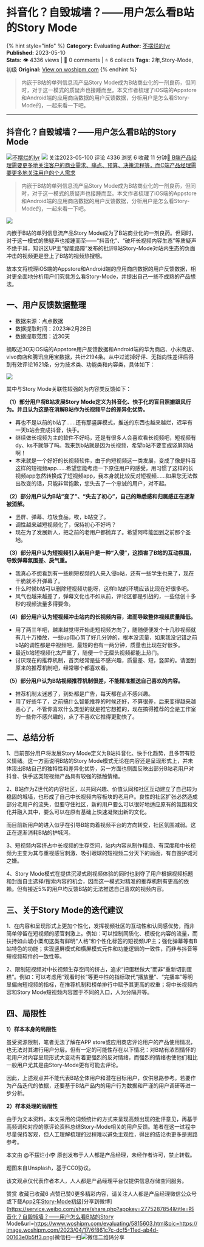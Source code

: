 # 抖音化？自毁城墙？——用户怎么看B站的Story Mode
{% hint style="info" %}
**Category:** Evaluating
**Author:** [不摆烂的lyr](https://www.woshipm.com/u/1490343)
**Published:** 2023-05-10  
**Stats:** 👁️ 4336 views | 💬 0 comments | ⭐ 6 collects
**Tags:** 2年,Story-Mode,初级
**Original:** [View on woshipm.com](https://www.woshipm.com/evaluating/5815603.html)
{% endhint %}
> 内嵌于B站的单列信息流产品Story Mode成为B站商业化的一剂良药，但同时，对于这一模式的质疑声也接踵而至。本文作者梳理了iOS端的Appstore和Android端的应用商店数据的用户反馈数据，分析用户是怎么看Story-Mode的，一起来看一下吧。

---

## 抖音化？自毁城墙？——用户怎么看B站的Story Mode

[![](https://static.woshipm.com/view/woshipm_api_def_20230420103446_8910.jpg?imageView2/1/w/72/h/72/q/100)](https://www.woshipm.com/u/1490343)[不摆烂的lyr](https://www.woshipm.com/u/1490343) ![](https://static.woshipm.com/tag/1101_1@2x.png) 关注2023-05-100 评论 4336 浏览 6 收藏 11 分钟[🔗 B端产品经理需要更多地关注客户的商业需求、痛点、预算、决策流程等，而C端产品经理需要更多地关注用户的个人需求](https://ke.qidianla.com/courses/bcpm)

> 内嵌于B站的单列信息流产品Story Mode成为B站商业化的一剂良药，但同时，对于这一模式的质疑声也接踵而至。本文作者梳理了iOS端的Appstore和Android端的应用商店数据的用户反馈数据，分析用户是怎么看Story-Mode的，一起来看一下吧。

![](https://image.woshipm.com/2023/04/17/6f861c7c-dcf5-11ed-ab4d-00163e0b5ff3.png)

内嵌于B站的单列信息流产品Story Mode成为了B站商业化的一剂良药。但同时，对于这一模式的质疑声也接踵而至——“抖音化”、“破坏长视频内容生态”等质疑声不绝于耳，知识区UP主“智能路障”发布的批评B站Story-Mode对站内生态的负面冲击的视频更是登上了B站的视频热搜榜。

故本文将梳理iOS端的Appstore和Android端的应用商店数据的用户反馈数据，相对更全面地分析用户们究竟怎么看Story-Mode，并提出自己一些不成熟的产品想法。

## 一、用户反馈数据整理

*   数据来源：点点数据
*   数据提取时间：2023年2月28日
*   数据提取范围：近30天

摘取近30天iOS端的Appstore用户反馈数据和Android端的华为商店、小米商店、vivo商店和腾讯应用宝数据，共计2194条。从中过滤掉好评、无指向性差评后得到有效评论1621条，分为技术类、功能类和内容类，具体如下：

![](https://image.woshipm.com/2023/04/27/a9a1b81e-e4a5-11ed-8c43-00163e0b5ff3.png)

其中与Story Mode关联性较强的为内容类反馈如下：

**（1）部分用户将B站发展Story Mode定义为抖音化、快手化的盲目照搬跟风行为。并且认为这是在消解B站作为长视频平台的差异化优势。**

*   再也不是以前的b站了……还有那竖屏模式，推送的东西也越来越烂，迟早有一天b站会变成抖音，快手。
*   继续做长视频为主的软件不好吗，还是有很多人会喜欢看长视频吧，短视频有dy、ks不就够了吗。我来到b站就是因为长视频，希望b站不要变成竖屏网站啊！
*   本来就是一个好好的长视频软件，由于向短视频这一类发展，变成了像是抖音这样的短视频app……希望您能考虑一下原住用户的感受，用习惯了这样的长视频app忽然转换成了短视频app，我本身就比较反对短视频……如果您无法做出改变的话，只能非常抱歉，您失去了一个忠诚的用户，对不起。

**（2）部分用户认为B站“变了”、“失去了初心”，自己的熟悉感和归属感正在逐渐被消解。**

*   竖屏、弹幕、垃圾食品，唉，b站变了。
*   调性越来越短视频化了，保持初心不好吗？
*   现在为了发展新人，把之前的老用户都抛弃了。希望阿哔能回到之前那个圣地。

**（3）部分用户认为短视频引入新用户是一种“入侵”，这损害了B站的互动氛围，导致弹幕氛围差、戾气重。**

*   我真心不想看到有一些刷短视频的人来入侵b站，还有一些学生也来了，现在干脆就不开弹幕了。
*   什么时候b站可以删除短视频功能呀，这样b站的环境应该比现在好很多吧。
*   风气也越来越差了，弹幕文化也不如从前，评论区都是引战的，一些低创十多秒的视频流量多得要命。

**（4）部分用户认为短视频冲击站内的长视频内容，进而导致整体视频质量降低。**

*   用了两三年吧，越来越觉得开始走短视频方向了，随随便便发个十几秒视频就有几十万播放，一些up用心剪了好几分钟的，根本没流量，如果我没记错之前b站的调性都是中视频吧，最短的也有一两分钟，质量也比现在好很多。
*   最近b站短视频化太严重了，随便一个无厘头视频都能上热门。
*   讨厌现在的推荐机制，首页经常是些不感兴趣，质量差、短，竖屏的。请回到原来的推荐机制吧，经常哪个都喜欢看。

**（5）部分用户认为B站视频推荐机制很差，不能精准推送自己喜欢的内容。**

*   推荐机制太迷惑了，到处都是广告，每天都在点不感兴趣。
*   用了好些年了，之前搞什么智能推荐的时候还好，不算很差，后来变得越来越恶心了，不管你喜欢什么类型的就是推它想推的，现在搞得推荐的全是工作室的一些你不感兴趣的，点了不喜欢它推得更勤快了。

## 二、总结分析

1、目前部分用户将发展Story Mode定义为B站抖音化、快手化趋势，且多带有贬义情绪。这一方面说明B站的Story Mode模式无论在内容还是呈现形式上，并未体现出B站自己的独特性和差异化优势，另一方面也侧面反映出部分B站老用户对抖音、快手这类短视频产品具有较强的抵触情绪。

2、B站作为Z世代的内容社区，以共同兴趣、价值认同和社区互动建立了自己较为稳固的城墙，也形成了自己中长视频内容板块的老用户。良性的社区扩张必然造成部分老用户的流失，但要守住社区，新的用户要么可以很好地适应原有的氛围和文化并融入其中，要么可以在原有基础上快速凝聚出新的文化。

而目前新用户的进入似乎在引导B站向着视频平台的方向转变，社区氛围减弱。这正在逐渐消耗B站的护城河。

3、短视频内容挤占中长视频的生存空间，站内内容从制作精良、有深度和中长视频为主变为其与重视感官刺激、吸引眼球的短视频二分天下的局面，有自毁护城河之嫌。

4、Story Mode模式在提供沉浸式刷视频体验的同时也剥夺了用户根据视频标题和封面自主选择/搜索内容的机会，因而这一模式对精准的推荐机制有更高的依赖。但有接近5%的用户均反馈B站的无法推送自己喜欢的视频内容。

## 三、关于Story Mode的迭代建议

1、在内容和呈现形式上更加个性化，发挥视频社区的互动性和认同感优势，而非简单停留在短视频的感官刺激上。例如：可以控制同质化、模板化内容的流量，而扶持如山城小栗旬这类有鲜明“人格”和个性化标签的短视频UP主；强化弹幕等有B站特色的功能；实现竖屏模式和横屏模式元件和功能逻辑的一致性，而非与抖音等短视频软件的一致性等。

2、限制短视频对中长视频生存空间的挤占，追求“把蛋糕做大”而非“重新切割蛋糕”。例如：可以考虑用“观看时长”等更中性的指标取代“播放量”、“完播率”等明显偏向短视频的指标，在推荐机制和榜单排行中赋予其更高的权重；将中长视频内容和Story Mode短视频内容置于不同的入口，人为分隔开等。

## 四、局限性

**1）样本本身的局限性**

虽受资源限制，笔者无法了解在APP store或应用商店评论用户的产品使用情况，也无法对其进行用户分层。但有一定的可能性存在以下情况：对B站有浓烈情怀的老用户对内容呈现形式大变动有着更强烈的反对情绪，而强烈的情绪也使他们相比一般用户尤其是由Story-Mode更有可能去评论。

因此，上述观点并不能代表B站全体用户和潜在目标用户，仅供思路参考。若要作为产品迭代的依据，还要基于B站产品内的用户行为数据和严谨的用户调研等进一步分析。

**2）样本处理的局限性**

由于为文本资料，本文采用的词频统计的方式来呈现高频出现的批评意见，再基于高频词和对应的原评论资料总结Story-Mode相关的用户反馈。笔者在这一过程中尽量保持客观，但人工理解梳理的过程难以避免主观性，得出的结论也更多是思路参考。

本文由 @不摆烂小李 原创发布于人人都是产品经理，未经作者许可，禁止转载。

题图来自Unsplash，基于CC0协议。

该文观点仅代表作者本人，人人都是产品经理平台仅提供信息存储空间服务。

赞赏 收藏已收藏6 点赞已赞0更多精彩内容，请关注人人都是产品经理微信公众号或下载App[2年](https://www.woshipm.com/tag/2%e5%b9%b4)[Story-Mode](https://www.woshipm.com/tag/story-mode)[初级](https://www.woshipm.com/tag/%e5%88%9d%e7%ba%a7)[分享到微博](https://service.weibo.com/share/share.php?appkey=2775287854&title=抖音化？自毁城墙？——用户怎么看B站的Story Mode&url=https://www.woshipm.com/evaluating/5815603.html&pic=https://image.woshipm.com/2023/04/17/6f861c7c-dcf5-11ed-ab4d-00163e0b5ff3.png)微信扫一扫![微信二维码](https://api.pwmqr.com/qrcode/create/?url=https://www.woshipm.com/evaluating/5815603.html)分享
